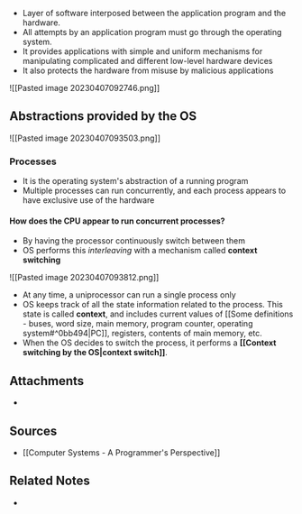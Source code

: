 - Layer of software interposed between the application program and the hardware.
- All attempts by an application program must go through the operating system.
- It provides applications with simple and uniform mechanisms for manipulating complicated and different low-level hardware devices
- It also protects the hardware from misuse by malicious applications

![[Pasted image 20230407092746.png]]

## Abstractions provided by the OS
![[Pasted image 20230407093503.png]]

### Processes
- It is the operating system's abstraction of a running program
- Multiple processes can run concurrently, and each process appears to have exclusive use of the hardware

#### How does the CPU appear to run concurrent processes?
- By having the processor continuously switch between them
- OS performs this *interleaving* with a mechanism called **context switching**

![[Pasted image 20230407093812.png]]
- At any time, a uniprocessor can run a single process only
- OS keeps track of all the state information related to the process. This state is called **context**, and includes current values of [[Some definitions - buses, word size, main memory, program counter, operating system#^0bb494|PC]], registers, contents of main memory, etc.
- When the OS decides to switch the process, it performs a **[[Context switching by the OS|context switch]]**.

## Attachments
- 

## Sources
- [[Computer Systems - A Programmer's Perspective]]

## Related Notes
- 
